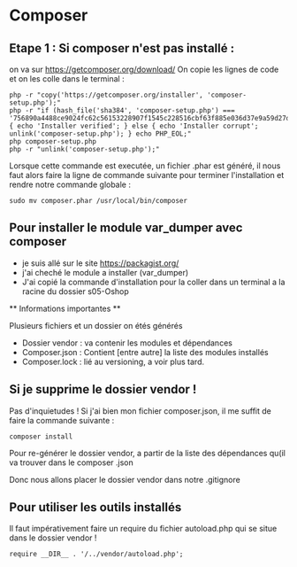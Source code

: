 # Composer

## Etape 1 : Si composer n'est pas installé : 

on va sur https://getcomposer.org/download/ On copie les lignes de code et on les colle dans le terminal :

```
php -r "copy('https://getcomposer.org/installer', 'composer-setup.php');"
php -r "if (hash_file('sha384', 'composer-setup.php') === '756890a4488ce9024fc62c56153228907f1545c228516cbf63f885e036d37e9a59d27d63f46af1d4d07ee0f76181c7d3') { echo 'Installer verified'; } else { echo 'Installer corrupt'; unlink('composer-setup.php'); } echo PHP_EOL;"
php composer-setup.php
php -r "unlink('composer-setup.php');"
```

Lorsque cette commande est executée, un fichier .phar est généré, il nous faut alors faire la ligne de commande suivante pour terminer l'installation et rendre notre commande globale :

```
sudo mv composer.phar /usr/local/bin/composer
```

## Pour installer le module var_dumper avec composer

- je suis allé sur le site https://packagist.org/
- j'ai cheché le module a installer (var_dumper)
- J'ai copié la commande d'installation pour la coller dans un terminal a la racine du dossier s05-Oshop

** Informations importantes **

Plusieurs fichiers et un dossier on étés générés

- Dossier vendor : va contenir les modules et dépendances
- Composer.json : Contient [entre autre] la liste des modules installés
- Composer.lock : lié au versioning, a voir plus tard.
 

## Si je supprime le dossier vendor !

Pas d'inquietudes ! Si j'ai bien mon fichier composer.json, il me suffit de faire la commande suivante : 
```
composer install
```

Pour re-générer le dossier vendor, a partir de la liste des dépendances qu(il va trouver dans le composer .json

Donc nous allons placer le dossier vendor dans notre .gitignore

## Pour utiliser les outils installés

Il faut impérativement faire un require du fichier autoload.php qui se situe dans le dossier vendor ! 

```
require __DIR__ . '/../vendor/autoload.php';
```